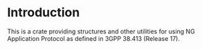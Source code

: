 # Introduction

This is a crate providing structures and other utilities for using NG Application Protocol as defined in 3GPP 38.413 (Release 17).
